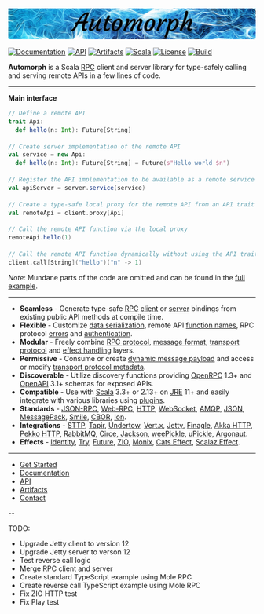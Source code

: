 <br>

![Automorph](https://github.com/automorph-org/automorph/raw/main/site/static/banner.jpg)

[![Documentation](https://img.shields.io/badge/Website-documentation-blue)](https://automorph.org)
[![API](https://img.shields.io/badge/Scaladoc-API-mediumpurple)](https://automorph.org/api/automorph.html)
[![Artifacts](https://img.shields.io/maven-central/v/org.automorph/automorph-default_3?label=Artifacts)](
https://central.sonatype.com/namespace/org.automorph)
[![Scala](https://img.shields.io/badge/Scala-2.13%20%2F%203.3-goldenrod)](https://www.scala-lang.org)
[![License](https://img.shields.io/github/license/automorph-org/automorph?label=License&color=teal)](https://github.com/automorph-org/automorph/blob/main/LICENSE)
[![Build](https://github.com/automorph-org/automorph/actions/workflows/build.yml/badge.svg)](https://github.com/automorph-org/automorph/actions/workflows/build.yml)

**Automorph** is a Scala [RPC](https://en.wikipedia.org/wiki/Remote_procedure_call) client and server library
for type-safely calling and serving remote APIs in a few lines of code.

---

**Main interface**

```scala
// Define a remote API
trait Api:
  def hello(n: Int): Future[String]

// Create server implementation of the remote API
val service = new Api:
  def hello(n: Int): Future[String] = Future(s"Hello world $n")

// Register the API implementation to be available as a remote service
val apiServer = server.service(service)

// Create a type-safe local proxy for the remote API from an API trait
val remoteApi = client.proxy[Api]

// Call the remote API function via the local proxy
remoteApi.hello(1)

// Call the remote API function dynamically without using the API trait
client.call[String]("hello")("n" -> 1)
```

*Note*: Mundane parts of the code are omitted and can be found in the [full example](https://automorph.org/docs/Quickstart).

---

- **Seamless** - Generate type-safe [RPC](https://en.wikipedia.org/wiki/Remote_procedure_call) [client](https://automorph.org/docs/Quickstart#static-client) or [server](https://automorph.org/docs/Quickstart#server) bindings from existing public API methods at compile time.
- **Flexible** - Customize [data serialization](https://automorph.org/docs/Examples#data-type-serialization), remote API [function names](https://automorph.org/docs/Examples#client-function-names), RPC protocol [errors](https://automorph.org/docs/Examples#client-exceptions) and [authentication](https://automorph.org/docs/Examples#http-authentication).
- **Modular** - Freely combine [RPC protocol](https://automorph.org/docs/Plugins#rpc-protocol), [message format](https://automorph.org/docs/Plugins#message-codec), [transport protocol](https://automorph.org/docs/Plugins#client-transport) and [effect handling](https://automorph.org/docs/Plugins#effect-system) layers.
- **Permissive** - Consume or create [dynamic message payload](https://automorph.org/docs/Examples#dynamic-payload) and access or modify [transport protocol metadata](https://automorph.org/docs/Examples#metadata).
- **Discoverable** - Utilize discovery functions providing [OpenRPC](https://spec.open-rpc.org) 1.3+ and [OpenAPI](https://www.openapis.org) 3.1+ schemas for exposed APIs.
- **Compatible** - Use with [Scala](https://www.scala-lang.org) 3.3+ or 2.13+ on [JRE](https://openjdk.java.net/) 11+ and easily integrate with various libraries using [plugins](https://automorph.org/docs/Plugins).
- **Standards** - [JSON-RPC](https://www.jsonrpc.org/specification), [Web-RPC](https://automorph.org/docs/Web-RPC), [HTTP](https://en.wikipedia.org/wiki/HTTP), [WebSocket](https://en.wikipedia.org/wiki/WebSocket), [AMQP](https://en.wikipedia.org/wiki/Advanced_Message_Queuing_Protocol), [JSON](https://www.json.org), [MessagePack](https://msgpack.org), [Smile](https://github.com/FasterXML/smile-format-specification), [CBOR](https://cbor.io), [Ion](https://amazon-ion.github.io/ion-docs).
- **Integrations** - [STTP](https://automorph.org/docs/Plugins#client-transport), [Tapir](https://automorph.org/docs/Plugins#endpoint-transport), [Undertow](), [Vert.x](https://automorph.org/docs/Plugins#server-transport), [Jetty](https://automorph.org/docs/Plugins#server-transport), [Finagle](https://automorph.org/docs/Plugins#endpoint-transport), [Akka HTTP](https://automorph.org/docs/Plugins#endpoint-transport), [Pekko HTTP](https://automorph.org/docs/Plugins#endpoint-transport), [RabbitMQ](https://automorph.org/docs/Plugins#client-transport), [Circe](https://automorph.org/docs/Plugins#message-codec), [Jackson](https://automorph.org/docs/Plugins#message-codec), [weePickle](https://automorph.org/docs/Plugins#message-codec), [uPickle](https://automorph.org/docs/Plugins#message-codec), [Argonaut](https://automorph.org/docs/Plugins#message-codec).
- **Effects** - [Identity](https://automorph.org/docs/Plugins#effect-system), [Try](https://automorph.org/docs/Plugins#effect-system), [Future](https://automorph.org/docs/Plugins#effect-system), [ZIO](https://automorph.org/docs/Plugins#effect-system), [Monix](https://automorph.org/docs/Plugins#effect-system), [Cats Effect](https://automorph.org/docs/Plugins#effect-system), [Scalaz Effect](https://automorph.org/docs/Plugins#effect-system).

---

- [Get Started](https://automorph.org/docs/Quickstart)
- [Documentation](https://automorph.org)
- [API](https://automorph.org/api/automorph.html)
- [Artifacts](https://central.sonatype.com/namespace/org.automorph)
- [Contact](mailto:automorph.org@proton.me)

--

TODO:
- Upgrade Jetty client to version 12
- Upgrade Jetty server to verson 12
- Test reverse call logic
- Merge RPC client and server
- Create standard TypeScript example using Mole RPC
- Create reverse call TypeScript example using Mole RPC
- Fix ZIO HTTP test
- Fix Play test

